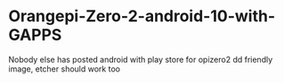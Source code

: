 # Orangepi-Zero-2-android-10-with-GAPPS
Nobody else has posted android with play store for opizero2
dd friendly image, etcher should work too
